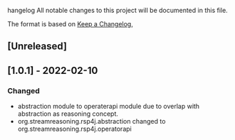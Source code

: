 hangelog
All notable changes to this project will be documented in this file.

The format is based on [Keep a Changelog](https://keepachangelog.com/en/1.0.0/),

## [Unreleased]

## [1.0.1] - 2022-02-10
### Changed
- abstraction module to operaterapi module due to overlap with abstraction as reasoning concept.
- org.streamreasoning.rsp4j.abstraction changed to org.streamreasoning.rsp4j.operatorapi

